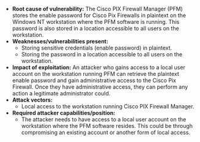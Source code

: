- **Root cause of vulnerability:** The Cisco PIX Firewall Manager (PFM) stores the enable password for Cisco Pix Firewalls in plaintext on the Windows NT workstation where the PFM software is running. This password is also stored in a location accessible to all users on the workstation.
- **Weaknesses/vulnerabilities present:**
  - Storing sensitive credentials (enable password) in plaintext.
  - Storing the password in a location accessible to all users on the workstation.
- **Impact of exploitation:** An attacker who gains access to a local user account on the workstation running PFM can retrieve the plaintext enable password and gain administrative access to the Cisco Pix Firewall. Once they have administrative access, they can perform any action a legitimate administrator could.
- **Attack vectors:**
  - Local access to the workstation running Cisco PIX Firewall Manager.
- **Required attacker capabilities/position:**
  - The attacker needs to have access to a local user account on the workstation where the PFM software resides. This could be through compromising an existing account or another form of local access.